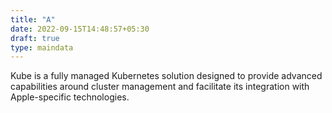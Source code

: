 ```yaml
---
title: "A"
date: 2022-09-15T14:48:57+05:30
draft: true
type: maindata
---
```

Kube is a fully managed Kubernetes solution designed to provide
advanced capabilities around cluster management and facilitate
its integration with Apple-specific technologies.
